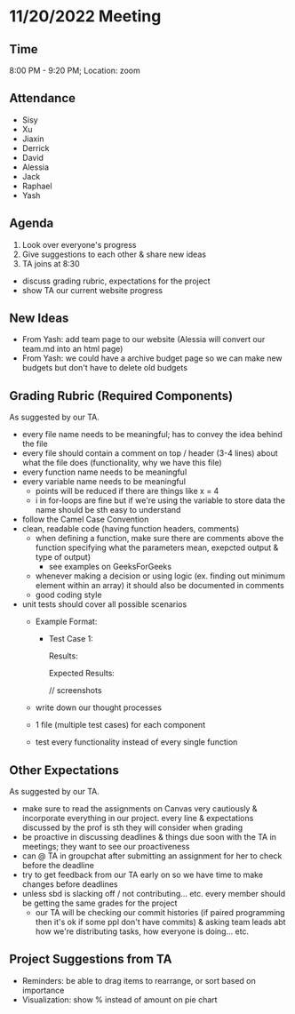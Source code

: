 # 11/20/2022 Meeting 

## Time
8:00 PM - 9:20 PM; Location: zoom 

## Attendance
- Sisy
- Xu
- Jiaxin
- Derrick
- David
- Alessia
- Jack
- Raphael
- Yash

## Agenda
1. Look over everyone's progress
2. Give suggestions to each other & share new ideas
3. TA joins at 8:30
  - discuss grading rubric, expectations for the project
  - show TA our current website progress

## New Ideas
- From Yash: add team page to our website (Alessia will convert our team.md into an html page)
- From Yash: we could have a archive budget page so we can make new budgets but don't have to delete old budgets

## Grading Rubric (Required Components)
As suggested by our TA.

- every file name needs to be meaningful; has to convey the idea behind the file
- every file should contain a comment on top / header (3-4 lines) about what the file does (functionality, why we have this file)
- every function name needs to be meaningful
- every variable name needs to be meaningful
  - points will be reduced if there are things like x = 4
  - i in for-loops are fine but if we're using the variable to store data the name should be sth easy to understand
- follow the Camel Case Convention
- clean, readable code (having function headers, comments)
  - when defining a function, make sure there are comments above the function specifying what the parameters mean, exepcted output & type of output)
    - see examples on GeeksForGeeks
  - whenever making a decision or using logic (ex. finding out minimum element within an array) it should also be documented in comments
  - good coding style
- unit tests should cover all possible scenarios
  - Example Format:
    - Test Case 1:
    
      Results:
     
      Expected Results:
      
      // screenshots
      
  - write down our thought processes
  - 1 file (multiple test cases) for each component
  - test every functionality instead of every single function

## Other Expectations
As suggested by our TA.

- make sure to read the assignments on Canvas very cautiously & incorporate everything in our project. every line & expectations discussed by the prof is sth they will consider when grading
- be proactive in discussing deadlines & things due soon with the TA in meetings; they want to see our proactiveness
- can @ TA in groupchat after submitting an assignment for her to check before the deadline
- try to get feedback from our TA early on so we have time to make changes before deadlines
- unless sbd is slacking off / not contributing... etc. every member should be getting the same grades for the project
  - our TA will be checking our commit histories (if paired programming then it's ok if some ppl don't have commits) & asking team leads abt how we're distributing tasks, how everyone is doing... etc.

## Project Suggestions from TA
- Reminders: be able to drag items to rearrange, or sort based on importance
- Visualization: show % instead of amount on pie chart
